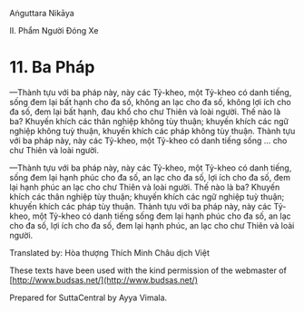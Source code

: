 Aṅguttara Nikāya

II. Phẩm Người Ðóng Xe

# 11. Ba Pháp

—Thành tựu với ba pháp này, này các Tỷ-kheo, một Tỷ-kheo có danh tiếng, sống đem lại bất hạnh cho đa số, không an lạc cho đa số, không lợi ích cho đa số, đem lại bất hạnh, đau khổ cho chư Thiên và loài người. Thế nào là ba? Khuyến khích các thân nghiệp không tùy thuận; khuyến khích các ngữ nghiệp không tuỳ thuận, khuyến khích các pháp không tùy thuận. Thành tựu với ba pháp này, này các Tỷ-kheo, một Tỷ-kheo có danh tiếng sống ... cho chư Thiên và loài người.

—Thành tựu với ba pháp này, này các Tỷ-kheo, một Tỷ-kheo có danh tiếng, sống đem lại hạnh phúc cho đa số, an lạc cho đa số, lợi ích cho đa số, đem lại hạnh phúc an lạc cho chư Thiên và loài người. Thế nào là ba? Khuyến khích các thân nghiệp tùy thuận; khuyến khích các ngữ nghiệp tuỳ thuận; khuyến khích các pháp tùy thuận. Thành tựu với ba pháp này, này các Tỷ-kheo, một Tỷ-kheo có danh tiếng sống đem lại hạnh phúc cho đa số, an lạc cho đa số, lợi ích cho đa số, đem lại hạnh phúc, an lạc cho chư Thiên và loài người.

Translated by: Hòa thượng Thích Minh Châu dịch Việt

These texts have been used with the kind permission of the webmaster of [http://www.budsas.net/](http://www.budsas.net/)

Prepared for SuttaCentral by Ayya Vimala.